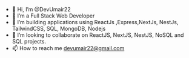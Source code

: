 - 👋 Hi, I’m @DevUmair22
- 👀 I’m a Full Stack Web Developer
- 🌱 I’m building applications using ReactJs ,Express,NextJs, NestJs, TailwindCSS, SQL, MongoDB, Nodejs
- 💞️ I’m looking to collaborate on ReactJS, NextJS, NestJS, NoSQL and SQL projects.
- 📫 How to reach me devumair22@gmail.com

<!---
DevUmair22/DevUmair22 is a ✨ special ✨ repository because its `README.md` (this file) appears on your GitHub profile.
You can click the Preview link to take a look at your changes.
--->
